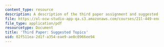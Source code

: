 ```yaml
---
content_type: resource
description: A description of the third paper assignment and suggested topics.
file: https://ol-ocw-studio-app-qa.s3.amazonaws.com/courses/21l-449-end-of-nature-spring-2002/02f511ea2d1fa354eae9ae0c0966ee94_paperassignment3.pdf
file_type: application/pdf
resourcetype: Document
title: 'Third Paper: Suggested Topics'
uid: 02f511ea-2d1f-a354-eae9-ae0c0966ee94
---
```

